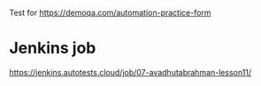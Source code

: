 Test for
https://demoqa.com/automation-practice-form

# Jenkins job
https://jenkins.autotests.cloud/job/07-avadhutabrahman-lesson11/
